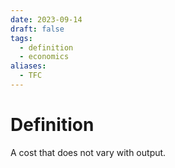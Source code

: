 ```yaml
---
date: 2023-09-14
draft: false
tags:
  - definition
  - economics
aliases:
  - TFC
---
```

# Definition

A cost that does not vary with output.